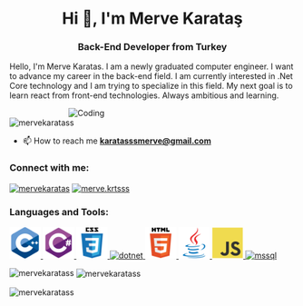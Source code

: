 <h1 align="center">Hi 👋, I'm Merve Karataş</h1>
<h3 align="center">Back-End Developer from Turkey</h3>
<p >Hello, I'm Merve Karatas. I am a newly graduated computer engineer. I want to advance my career in the back-end field. I am currently interested in .Net Core technology and I am trying to specialize in this field. My next goal is to learn react from front-end technologies. Always ambitious and learning.</p>

<img align="right" alt="Coding" width="400" src="https://cdn.dribbble.com/users/4055494/screenshots/15215756/media/d2b66c4ca0192aa26d103448b3d1518b.gif">

<p align="left"> <img src="https://komarev.com/ghpvc/?username=mervekaratass&label=Profile%20views&color=0e75b6&style=flat" alt="mervekaratass" /> </p>

- 📫 How to reach me **karatasssmerve@gmail.com**

<h3 align="left">Connect with me:</h3>
<p align="left">
<a href="https://linkedin.com/in/mervekaratas" target="blank"><img align="center" src="https://raw.githubusercontent.com/rahuldkjain/github-profile-readme-generator/master/src/images/icons/Social/linked-in-alt.svg" alt="mervekaratas" height="30" width="40" /></a>
<a href="https://instagram.com/merve.krtsss" target="blank"><img align="center" src="https://raw.githubusercontent.com/rahuldkjain/github-profile-readme-generator/master/src/images/icons/Social/instagram.svg" alt="merve.krtsss" height="55" width="55" /></a>
</p>

<h3 align="left">Languages and Tools:</h3>
<p align="left"> <a href="https://www.w3schools.com/cpp/" target="_blank" rel="noreferrer"> <img src="https://raw.githubusercontent.com/devicons/devicon/master/icons/cplusplus/cplusplus-original.svg" alt="cplusplus" width="55" height="55"/> </a> <a href="https://www.w3schools.com/cs/" target="_blank" rel="noreferrer"> <img src="https://raw.githubusercontent.com/devicons/devicon/master/icons/csharp/csharp-original.svg" alt="csharp" width="55" height="55"/> </a> <a href="https://www.w3schools.com/css/" target="_blank" rel="noreferrer"> <img src="https://raw.githubusercontent.com/devicons/devicon/master/icons/css3/css3-original-wordmark.svg" alt="css3" width="55" height="55"/> </a> <a href="https://dotnet.microsoft.com/" target="_blank" rel="noreferrer"> <img src="https://upload.wikimedia.org/wikipedia/commons/thumb/e/ee/.NET_Core_Logo.svg/2048px-.NET_Core_Logo.svg.png" alt="dotnet" width="55" height="55"/> </a> <a href="https://www.w3.org/html/" target="_blank" rel="noreferrer"> <img src="https://raw.githubusercontent.com/devicons/devicon/master/icons/html5/html5-original-wordmark.svg" alt="html5" width="55" height="55"/> </a> <a href="https://www.java.com" target="_blank" rel="noreferrer"> <img src="https://raw.githubusercontent.com/devicons/devicon/master/icons/java/java-original.svg" alt="java" width="55" height="55"/> </a> <a href="https://developer.mozilla.org/en-US/docs/Web/JavaScript" target="_blank" rel="noreferrer"> <img src="https://raw.githubusercontent.com/devicons/devicon/master/icons/javascript/javascript-original.svg" alt="javascript" width="55" height="55"/> </a> <a href="https://www.microsoft.com/en-us/sql-server" target="_blank" rel="noreferrer"> <img src="https://www.svgrepo.com/show/303229/microsoft-sql-server-logo.svg" alt="mssql" width="55" height="55"/> </a> </p>

<p><img align="left" src="https://github-readme-stats.vercel.app/api/top-langs?username=mervekaratass&show_icons=true&locale=en&layout=compact" alt="mervekaratass" /></p>

<p>&nbsp;<img align="center" src="https://github-readme-stats.vercel.app/api?username=mervekaratass&show_icons=true&locale=en" alt="mervekaratass" /></p>

<p><img align="center" src="https://github-readme-streak-stats.herokuapp.com/?user=mervekaratass&" alt="mervekaratass" /></p>
